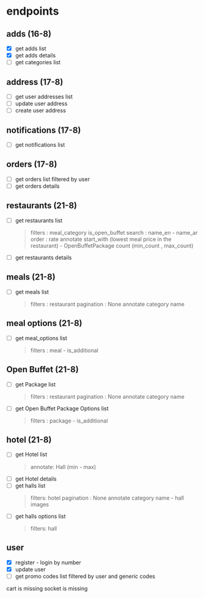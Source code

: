 # endpoints

## adds  (16-8)

* [x] get adds list
* [x] get adds details
* [ ] get categories list

## address (17-8)

* [ ] get user addresses list
* [ ] update user address
* [ ] create user address

## notifications (17-8)

* [ ] get notifications list

## orders (17-8)

* [ ] get orders list filtered by user
* [ ] get orders details

## restaurants (21-8)

* [ ] get restaurants list
    > filters : meal_category is_open_buffet
    > search : name_en - name_ar
    > order : rate
    > annotate start_with (lowest meal price in the restaurant) - OpenBuffetPackage count (min_count , max_count)
* [ ] get restaurants details

## meals  (21-8)

* [ ] get meals list
    > filters : restaurant
    > pagination : None
    > annotate category name

## meal options  (21-8)

* [ ] get meal_options list
    > filters : meal - is_additional

## Open Buffet  (21-8)

* [ ] get Package list
    > filters : restaurant
    > pagination : None
    > annotate category name
* [ ] get Open Buffet Package Options list
    > filters : package - is_additional

## hotel   (21-8)

* [ ] get Hotel list
  > annotate: Hall (min - max)
* [ ] get Hotel details
* [ ] get halls list
    > filters: hotel
    > pagination : None
    > annotate category name  - hall images
* [ ] get halls options list
    > filters: hall

## user

* [X] register - login  by number
* [X] update user
* [ ] get promo codes list filtered by user and generic codes

cart is missing
socket is missing